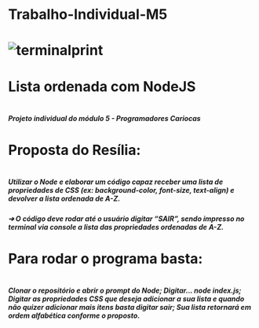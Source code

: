 <h1>Trabalho-Individual-M5<h1/>


![terminalprint](https://user-images.githubusercontent.com/47828514/226144198-400eae80-3612-4092-b3a2-719b82c89922.png)


  
<h1>Lista ordenada com NodeJS<h1/>
  
<h5>Projeto individual do módulo 5 - Programadores Cariocas<h5/>
  
<h1>Proposta do Resília:<h1/>
  
<h5>Utilizar o Node e elaborar um código capaz receber uma lista de propriedades de CSS (ex: background-color, font-size, text-align) e devolver a lista ordenada de A-Z.<h5/>

<h5>➔ O código deve rodar até o usuário digitar “SAIR”, sendo impresso no terminal via console a lista das propriedades ordenadas de A-Z.<h5/>

<h1>Para rodar o programa basta:<h1/>
<h5>Clonar o repositório e abrir o prompt do Node;
Digitar... node index.js;
Digitar as propriedades CSS que deseja adicionar a sua lista e quando não quizer adicionar mais itens basta digitar sair;
Sua lista retornará em ordem alfabética conforme o proposto.<h5>
